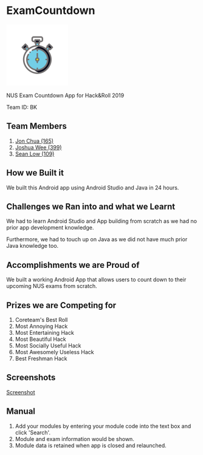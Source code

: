 # ExamCountdown
![Exam Countdown App Logo](app/src/main/res/mipmap-hdpi/ic_launcher_foreground.png)

NUS Exam Countdown App for Hack&amp;Roll 2019

Team ID: BK

## Team Members
1. [Jon Chua (165)](https://github.com/jon-chua)
1. [Joshua Wee (399)](https://github.com/jwee97)
1. [Sean Low (109)](https://github.com/seanlowjk)

## How we Built it
We built this Android app using Android Studio and Java in 24 hours.

## Challenges we Ran into and what we Learnt
We had to learn Android Studio and App building from scratch as we had no prior app development knowledge. 

Furthermore, we had to touch up on Java as we did not have much prior Java knowledge too.

## Accomplishments we are Proud of
We built a working Android App that allows users to count down to their upcoming NUS exams from scratch.

## Prizes we are Competing for
1. Coreteam's Best Roll
1. Most Annoying Hack
1. Most Entertaining Hack
1. Most Beautiful Hack
1. Most Socially Useful Hack
1. Most Awesomely Useless Hack
1. Best Freshman Hack
 
## Screenshots
[Screenshot](screenshots/screenshot1.png)

## Manual
1. Add your modules by entering your module code into the text box and click 'Search'.
1. Module and exam information would be shown.
1. Module data is retained when app is closed and relaunched.
